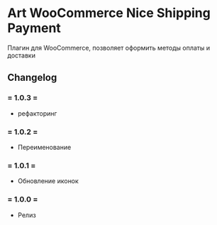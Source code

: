 # Art WooCommerce Nice Shipping Payment

Плагин для WooCommerce, позволяет оформить методы оплаты и доставки

## Changelog
### = 1.0.3 =
- рефакторинг

### = 1.0.2 =
* Переименование

### = 1.0.1 =
* Обновление иконок

### = 1.0.0 =
* Релиз
